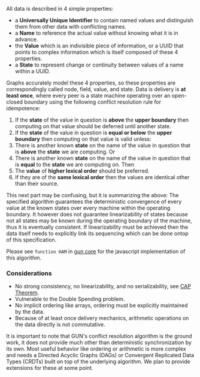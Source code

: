 All data is described in 4 simple properties:
 - a **Universally Unique Identifier** to contain named values and distinguish them from other data with conflicting names.
 - a **Name** to reference the actual value without knowing what it is in advance.
 - the **Value** which is an indivisible piece of information, or a UUID that points to complex information which is itself composed of these 4 properties.
 - a **State** to represent change or continuity between values of a name within a UUID.

Graphs accurately model these 4 properties, so these properties are correspondingly called node, field, value, and state. Data is delivery is **at least once**, where every peer is a state machine operating over an open-closed boundary using the following conflict resolution rule for idempotence:

  1. If the **state** of the value in question is **above** the **upper boundary** then computing on that value should be deferred until another state.
  2. If the **state** of the value in question is **equal or below** the **upper boundary** then computing on that value is valid unless:
  3. There is another known **state** on the name of the value in question that is **above** the **state** we are computing. Or
  4. There is another known **state** on the name of the value in question that is **equal** to the **state** we are computing on. Then
  5. The **value** of **higher lexical order** should be preferred.
  6. If they are of the **same lexical order** then the values are identical other than their source.

This next part may be confusing, but it is summarizing the above: The specified algorithm guarantees the deterministic convergence of every value at the known states over every machine within the operating boundary. It however does not guarantee linearizability of states because not all states may be known during the operating boundary of the machine, thus it is eventually consistent. If linearizability must be achieved then the data itself needs to explicitly link its sequencing which can be done ontop of this specification.

Please see `function HAM` in [gun core](../../blob/master/gun.js) for the javascript implementation of this algorithm.

### Considerations

 - No strong consistency, no linearizability, and no serializability, see [CAP Theorem](../CAP-Theorem).
 - Vulnerable to the Double Spending problem.
 - No implicit ordering like arrays, ordering must be explicitly maintained by the data.
 - Because of at least once delivery mechanics, arithmetic operations on the data directly is not commutative.

It is important to note that GUN's conflict resolution algorithm is the ground work, it does not provide much other than deterministic synchronization by its own. Most useful behavior like ordering or arithmetic is more complex and needs a Directed Acyclic Graphs (DAGs) or Convergent Replicated Data Types (CRDTs) built on top of the underlying algorithm. We plan to provide extensions for these at some point.